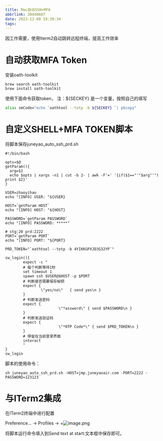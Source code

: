```yaml
---
title: Mac自动SSH+MFA
abbrlink: 30d40687
date: 2022-12-08 19:39:34
tags:
---
```




因工作需要，使用Iterm2自动跳转远程终端，提高工作效率



# 自动获取MFA Token

安装oath-toolkit

```shell
brew search oath-toolkit
brew install oath-toolkit
```

使用下面命令获取token， 注：${SECKEY} 是一个变量，按照自己的填写

```bash
alias smCode="echo `oathtool --totp -b ${SECKEY} `| pbcopy"
```



# 自定义SHELL+MFA TOKEN脚本

将脚本保存juneyao_auto_ssh_prd.sh

```shell
#!/bin/bash

opts=$@
getParam(){
  arg=$1
  echo $opts | xargs -n1 | cut -b 2- | awk -F'=' '{if($1=="'"$arg"'") print $2}'
}

USER=zhaoyihao
echo "[INFO] USER: "${USER}

HOST=`getParam HOST`
echo "[INFO] HOST: "${HOST}

PASSWORD=`getParam PASSWORD`
echo "[INFO] PASSWORD: *****"

# stg:20 prd:2222
PORT=`getParam PORT`
echo "[INFO] PORT: "${PORT}

PRD_TOKEN="`oathtool --totp -b 4YIKKGPXJD3G32YP`"

sw_login(){
        expect -c "
        # 每个判断等待1秒
        set timeout 1
        spawn ssh $USER@$HOST -p $PORT
        # 判断是否需要保存秘钥
        expect {
                \"yes/no\"   { send yes\n }
        }
        # 判断发送密码
        expect {        
        				\"*assword\" { send $PASSWORD\n }
        }
        # 判断发送验证码
        expect {        
        				\"*OTP Code*\" { send $PRD_TOKEN\n }
        }
        # 停留在当前登录界面
        interact
        "
}
sw_login
```



脚本的使用命令：

```shell
sh juneyao_auto_ssh_prd.sh -HOST=jmp.juneyaoair.com -PORT=2222 -PASSWORD=123123
```



# 与ITerm2集成



在ITerm2终端中进行配置

Preference... -> Profiles -> +![image.png](http://tva1.sinaimg.cn/large/0066vfZIgy1h8woxb34vqj31y01dwe81.jpg)



将脚本运行命令填入到Send text at start:文本框中保存即可。
